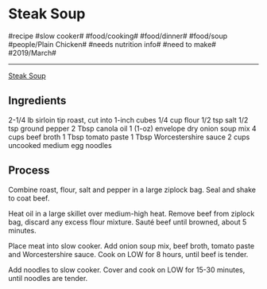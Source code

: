 # Steak Soup
#recipe #slow cooker# #food/cooking# #food/dinner# #food/soup #people/Plain Chicken# #needs nutrition info# #need to make# #2019/March#
- - - -
[Steak Soup](http://www.plainchicken.com/2015/11/slow-cooker-steak-soup.html)

## Ingredients
2-1/4 lb sirloin tip roast, cut into 1-inch cubes
1/4 cup flour
1/2 tsp salt
1/2 tsp ground pepper
2 Tbsp canola oil
1 (1-oz) envelope dry onion soup mix
4 cups beef broth
1 Tbsp tomato paste
1 Tbsp Worcestershire sauce
2 cups uncooked medium egg noodles

## Process
Combine roast, flour, salt and pepper in a large ziplock bag. Seal and shake to coat beef.

Heat oil in a large skillet over medium-high heat. Remove beef from ziplock bag, discard any excess flour mixture. Sauté beef until browned, about 5 minutes.

Place meat into slow cooker. Add onion soup mix, beef broth, tomato paste and Worcestershire sauce. Cook on LOW for 8 hours, until beef is tender.

Add noodles to slow cooker. Cover and cook on LOW for 15-30 minutes, until noodles are tender.
